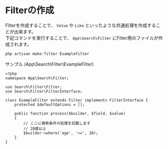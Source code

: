 # Filterの作成

Filterを作成することで、 `Value` や `Like` といったような共通処理を作成することが出来ます。  
下記コマンドを実行することで、 `App\Search\Filter` にFilter用のファイルが作成されます。

```php
php artisan make:filter ExampleFilter
```

サンプル (App\Search\Filter\ExampleFilter)

```
<?php
namespace App\Search\Filter;

use Search\Filter\Filter;
use Search\Filter\FilterInterface;

class ExampleFilter extends Filter implements FilterInterface {
    protected $defaultOptions = [];

    public function process($builder, $field, $value)
    {
        // ここに検索条件の処理を記載します
        // 20歳以上
        $builder->where('age', '>=', 20);
    }
}
```